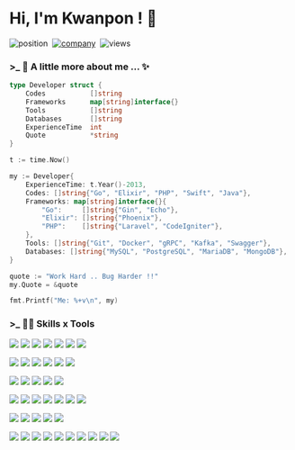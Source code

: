 # Hi, I'm Kwanpon ! 👋

![position](https://img.shields.io/badge/Position-Lead%20Engineer-blue.svg?style=flat-square&logo=dark-reader&logoColor=white&labelColor=444&cacheSeconds=3600)&nbsp;
[![company](https://img.shields.io/badge/Company-PRODIGY9-purple.svg?style=flat-square&logo=hack-the-box&logoColor=white&labelColor=444&cacheSeconds=3600)](https://prodigy9.com)&nbsp;
![views](https://hits.seeyoufarm.com/api/count/incr/badge.svg?url=https%3A%2F%2Fgithub.com%2Fhuakwan&count_bg=darkorange&title_bg=%23444&icon=bilibili.svg&icon_color=%23FFFFFF&title=Views&edge_flat=true)

<!-- ![Your Repository’s Stats](https://github-readme-stats.vercel.app/api?username=huakwan&show_icons=true) -->

### >_ 🎯 A little more about me ... ✨

```go
type Developer struct {
    Codes           []string
    Frameworks      map[string]interface{}
    Tools           []string
    Databases       []string
    ExperienceTime  int
    Quote           *string
}
```

```go
t := time.Now()

my := Developer{
    ExperienceTime: t.Year()-2013,
    Codes: []string{"Go", "Elixir", "PHP", "Swift", "Java"},
    Frameworks: map[string]interface{}{
        "Go":     []string{"Gin", "Echo"},
        "Elixir": []string{"Phoenix"},
        "PHP":    []string{"Laravel", "CodeIgniter"},
    },
    Tools: []string{"Git", "Docker", "gRPC", "Kafka", "Swagger"},
    Databases: []string{"MySQL", "PostgreSQL", "MariaDB", "MongoDB"},
}

quote := "Work Hard .. Bug Harder !!"
my.Quote = &quote

fmt.Printf("Me: %+v\n", my)
```
### >_ 👨‍💻 Skills x Tools

![](https://img.shields.io/badge/Code-Golang-blue?style=for-the-badge&logo=go&logoColor=white&label=)
![](https://img.shields.io/badge/Code-Elixir-blue?style=for-the-badge&logo=elixir&logoColor=white&label=)
![](https://img.shields.io/badge/Code-PHP-blue?style=for-the-badge&logo=php&logoColor=white&label=)
![](https://img.shields.io/badge/Code-HTML-blue?style=for-the-badge&logo=html5&logoColor=white&label=)
![](https://img.shields.io/badge/Code-Swift-blue?style=for-the-badge&logo=swift&logoColor=white&label=)
![](https://img.shields.io/badge/Code-Java_(Android)-blue?style=for-the-badge&logo=android&logoColor=white&label=)
![](https://img.shields.io/badge/Code-JavaScript-blue?style=for-the-badge&logo=javascript&logoColor=white&label=)

![](https://img.shields.io/badge/Code-Go_Gin-blue?style=for-the-badge&logo=&logoColor=white&color=1B4F72&label=)
![](https://img.shields.io/badge/Code-Go_Echo-blue?style=for-the-badge&logo=&logoColor=white&color=1B4F72&label=)
![](https://img.shields.io/badge/Code-Pheonix-blue?style=for-the-badge&logo=&logoColor=white&color=1B4F72&label=)
![](https://img.shields.io/badge/Code-Laravel-blue?style=for-the-badge&logo=laravel&logoColor=white&color=1B4F72&label=)
![](https://img.shields.io/badge/Code-Codeigniter-blue?style=for-the-badge&logo=codeigniter&logoColor=white&color=1B4F72&label=)
![](https://img.shields.io/badge/Code-Vue.Js-blue?style=for-the-badge&logo=vuedotjs&logoColor=white&color=1B4F72&label=)

![](https://img.shields.io/badge/Databases-MySQL-blue?style=for-the-badge&logo=mysql&logoColor=white&color=darkgreen&label=)
![](https://img.shields.io/badge/Databases-PostgreSQL-blue?style=for-the-badge&logo=postgresql&logoColor=white&color=darkgreen&label=)
![](https://img.shields.io/badge/Databases-MariaDB-blue?style=for-the-badge&logo=mariadb&logoColor=white&color=darkgreen&label=)
![](https://img.shields.io/badge/Databases-MongoDB-blue?style=for-the-badge&logo=mongodb&logoColor=white&color=darkgreen&label=)
![](https://img.shields.io/badge/Databases-Redis-blue?style=for-the-badge&logo=redis&logoColor=white&color=darkgreen&label=)

![](https://img.shields.io/badge/Tools-Git-blue?style=for-the-badge&logo=git&logoColor=white&color=ec6121&label=)
![](https://img.shields.io/badge/Tools-Docker-blue?style=for-the-badge&logo=docker&logoColor=white&color=ec6121&label=)
![](https://img.shields.io/badge/Tools-gRPC-blue?style=for-the-badge&logo=google&logoColor=white&color=ec6121&label=)
![](https://img.shields.io/badge/Tools-Kafka-blue?style=for-the-badge&logo=apache-kafka&logoColor=white&color=ec6121&label=)
![](https://img.shields.io/badge/Tools-Swagger-blue?style=for-the-badge&logo=swagger&logoColor=white&color=ec6121&label=)
![](https://img.shields.io/badge/Tools-Socket.IO-blue?style=for-the-badge&logo=socketdotio&logoColor=white&color=ec6121&label=)
![](https://img.shields.io/badge/Tools-Portainer-blue?style=for-the-badge&logo=portainer&logoColor=white&color=ec6121&label=)

![](https://img.shields.io/badge/Editor-VS_Code-blue?style=for-the-badge&logo=visual-studio-code&logoColor=white&color=b7950b&label=)
![](https://img.shields.io/badge/Editor-Goland-blue?style=for-the-badge&logo=goland&logoColor=white&color=b7950b&label=)
![](https://img.shields.io/badge/Editor-PHPStorm-blue?style=for-the-badge&logo=phpstorm&logoColor=white&color=b7950b&label=)
![](https://img.shields.io/badge/Tools-XCode-blue?style=for-the-badge&logo=xcode&logoColor=white&color=b7950b&label=)
![](https://img.shields.io/badge/Tools-Android_Studio-blue?style=for-the-badge&logo=android-studio&logoColor=white&color=b7950b&label=)

![](https://img.shields.io/badge/Apps-Photoshop-blue?style=for-the-badge&logo=adobe-photoshop&logoColor=white&color=76448A&label=)
![](https://img.shields.io/badge/Apps-Postman-blue?style=for-the-badge&logo=postman&logoColor=white&color=76448A&label=)
![](https://img.shields.io/badge/Apps-Discord-blue?style=for-the-badge&logo=discord&logoColor=white&color=76448A&label=)
![](https://img.shields.io/badge/Apps-Slack-blue?style=for-the-badge&logo=slack&logoColor=white&color=76448A&label=)
![](https://img.shields.io/badge/Apps-Jira-blue?style=for-the-badge&logo=jira&logoColor=white&color=76448A&label=)
![](https://img.shields.io/badge/Apps-Trello-blue?style=for-the-badge&logo=trello&logoColor=white&color=76448A&label=)
![](https://img.shields.io/badge/Apps-Notion-blue?style=for-the-badge&logo=notion&logoColor=white&color=76448A&label=)
![](https://img.shields.io/badge/Apps-Confluence-blue?style=for-the-badge&logo=confluence&logoColor=white&color=76448A&label=)
![](https://img.shields.io/badge/Apps-Google_Drive-blue?style=for-the-badge&logo=google-drive&logoColor=white&color=76448A&label=)
![](https://img.shields.io/badge/Apps-MS_Office-blue?style=for-the-badge&logo=microsoftoffice&logoColor=white&color=76448A&label=)

<!--
**huakwan/huakwan** is a ✨ _special_ ✨ repository because its `README.md` (this file) appears on your GitHub profile.

Here are some ideas to get you started:

- 🔭 I’m currently working on ...
- 🌱 I’m currently learning ...
- 👯 I’m looking to collaborate on ...
- 🤔 I’m looking for help with ...
- 💬 Ask me about ...
- 📫 How to reach me: ...
- 😄 Pronouns: ...
- ⚡ Fun fact: ...
-->
